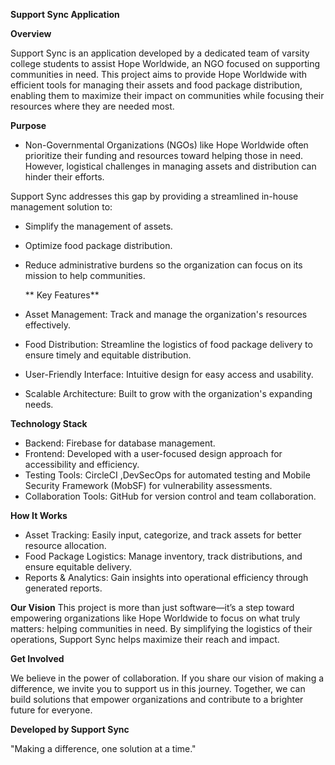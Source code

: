 **Support Sync Application**

**Overview**

Support Sync is an application developed by a dedicated team of varsity college students to assist Hope Worldwide, an NGO focused on supporting communities in need. This project aims to provide Hope Worldwide with efficient tools for managing their assets and food package distribution, enabling them to maximize their impact on communities while focusing their resources where they are needed most.

**Purpose**

  - Non-Governmental Organizations (NGOs) like Hope Worldwide often prioritize their funding and resources toward helping those in need. However, logistical challenges in managing assets and distribution can hinder their efforts.
  
  Support Sync addresses this gap by providing a streamlined in-house management solution to:
- Simplify the management of assets.
- Optimize food package distribution.
- Reduce administrative burdens so the organization can focus on its mission to help communities.
 
  ** Key Features**
- Asset Management: Track and manage the organization's resources effectively.
- Food Distribution: Streamline the logistics of food package delivery to ensure timely and equitable distribution.
- User-Friendly Interface: Intuitive design for easy access and usability.
- Scalable Architecture: Built to grow with the organization's expanding needs.

 **Technology Stack**
 
 - Backend: Firebase for database management.
 - Frontend: Developed with a user-focused design approach for accessibility and efficiency.
 - Testing Tools: CircleCI ,DevSecOps for automated testing and Mobile Security Framework (MobSF) for vulnerability assessments.
 - Collaboration Tools: GitHub for version control and team collaboration.

**How It Works**

- Asset Tracking: Easily input, categorize, and track assets for better resource allocation.
- Food Package Logistics: Manage inventory, track distributions, and ensure equitable delivery.
- Reports & Analytics: Gain insights into operational efficiency through generated reports.

**Our Vision**
This project is more than just software—it’s a step toward empowering organizations like Hope Worldwide to focus on what truly matters: helping communities in need. By simplifying the logistics of their operations, Support Sync helps maximize their reach and impact.

**Get Involved**

We believe in the power of collaboration. If you share our vision of making a difference, we invite you to support us in this journey. Together, we can build solutions that empower organizations and contribute to a brighter future for everyone.

**Developed by Support Sync**

"Making a difference, one solution at a time."
